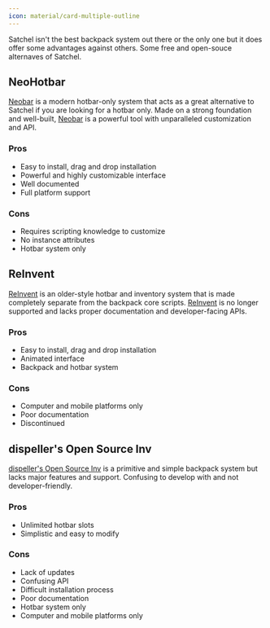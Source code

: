 ```yaml
---
icon: material/card-multiple-outline
---
```


Satchel isn't the best backpack system out there or the only one but it does offer some advantages against others. Some free and open-souce alternaves of Satchel.

## NeoHotbar

[Neobar](https://avafe.me/NeoHotbar/) is a modern hotbar-only system that acts as a great alternative to Satchel if you are looking for a hotbar only. Made on a strong foundation and well-built, [Neobar](https://avafe.me/NeoHotbar/) is a powerful tool with unparalleled customization and API.

### Pros

- Easy to install, drag and drop installation
- Powerful and highly customizable interface
- Well documented
- Full platform support

### Cons

- Requires scripting knowledge to customize
- No instance attributes
- Hotbar system only

## ReInvent

[ReInvent](https://devforum.roblox.com/t/1822656) is an older-style hotbar and inventory system that is made completely separate from the backpack core scripts. [ReInvent](https://devforum.roblox.com/t/1822656) is no longer supported and lacks proper documentation and developer-facing APIs.

### Pros

- Easy to install, drag and drop installation
- Animated interface
- Backpack and hotbar system

### Cons

- Computer and mobile platforms only
- Poor documentation
- Discontinued

## dispeller's Open Source Inv

[dispeller's Open Source Inv](https://devforum.roblox.com/t/405675) is a primitive and simple backpack system but lacks major features and support. Confusing to develop with and not developer-friendly.

### Pros

- Unlimited hotbar slots
- Simplistic and easy to modify

### Cons

- Lack of updates
- Confusing API
- Difficult installation process
- Poor documentation
- Hotbar system only
- Computer and mobile platforms only
